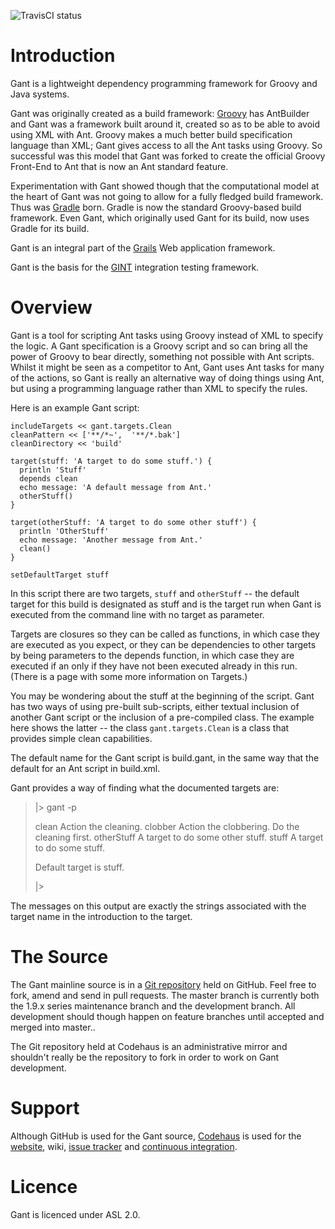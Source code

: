 ![TravisCI status](https://travis-ci.org/Gant/Gant.svg)

# Introduction

Gant is a lightweight dependency programming framework for Groovy and Java systems.

Gant was originally created as a build framework: [Groovy](http://groovy.codehaus.org) has AntBuilder and
Gant was a framework built around it, created so as to be able to avoid using XML with Ant. Groovy makes a
much better build specification language than XML; Gant gives access to all the Ant tasks using Groovy. So
successful was this model that Gant was forked to create the official Groovy Front-End to Ant that is now an
Ant standard feature.

Experimentation with Gant showed though that the computational model at the heart of Gant was not going to
allow for a fully fledged build framework.  Thus was [Gradle](http://www.gradle.org) born.  Gradle is now
the standard Groovy-based build framework.  Even Gant, which originally used Gant for its build, now uses
Gradle for its build.

Gant is an integral part of the [Grails](http://www.grails.org) Web application framework.

Gant is the basis for the [GINT](https://studio.plugins.atlassian.com/wiki/display/GINT/Home) integration
testing framework.

# Overview

Gant is a tool for scripting Ant tasks using Groovy instead of XML to specify the logic. A Gant
specification is a Groovy script and so can bring all the power of Groovy to bear directly, something not
possible with Ant scripts. Whilst it might be seen as a competitor to Ant, Gant uses Ant tasks for many of
the actions, so Gant is really an alternative way of doing things using Ant, but using a programming
language rather than XML to specify the rules.

Here is an example Gant script:

    includeTargets << gant.targets.Clean
    cleanPattern << ['**/*~',  '**/*.bak']
    cleanDirectory << 'build'

    target(stuff: 'A target to do some stuff.') {
      println 'Stuff'
      depends clean
      echo message: 'A default message from Ant.'
      otherStuff()
    }

    target(otherStuff: 'A target to do some other stuff') {
      println 'OtherStuff'
      echo message: 'Another message from Ant.'
      clean()
    }

    setDefaultTarget stuff

In this script there are two targets, `stuff` and `otherStuff` -- the default target for this build is
designated as stuff and is the target run when Gant is executed from the command line with no target as
parameter.

Targets are closures so they can be called as functions, in which case they are executed as you expect, or
they can be dependencies to other targets by being parameters to the depends function, in which case they
are executed if an only if they have not been executed already in this run. (There is a page with some more
information on Targets.)

You may be wondering about the stuff at the beginning of the script. Gant has two ways of using pre-built
sub-scripts, either textual inclusion of another Gant script or the inclusion of a pre-compiled class. The
example here shows the latter -- the class `gant.targets.Clean` is a class that provides simple clean
capabilities.

The default name for the Gant script is build.gant, in the same way that the default for an Ant script in
build.xml.

Gant provides a way of finding what the documented targets are:

> |> gant -p
>
>  clean       Action the cleaning.
>  clobber     Action the clobbering.  Do the cleaning first.
>  otherStuff  A target to do some other stuff.
>  stuff       A target to do some stuff.
>
> Default target is stuff.
>
> |>

The messages on this output are exactly the strings associated with the target name in the introduction to the target.

# The Source

The Gant mainline source is in a [Git repository](https://github.com/Gant/Gant) held on GitHub. Feel free to
fork, amend and send in pull requests. The master branch is currently both the 1.9.x series maintenance
branch and the development branch. All development should though happen on feature branches until accepted
and merged into master..

The Git repository held at Codehaus is an administrative mirror and shouldn't really be the repository to
fork in order to work on Gant development.

# Support

Although GitHub is used for the Gant source, [Codehaus](http://www.codehaus.org) is used for the
[website](http://gant.codehaus.org), wiki, [issue tracker](http://jira.codehaus.org/browse/GANT) and
[continuous integration](http://bamboo.ci.codehaus.org/browse/GANT).

# Licence

Gant is licenced under ASL 2.0.
